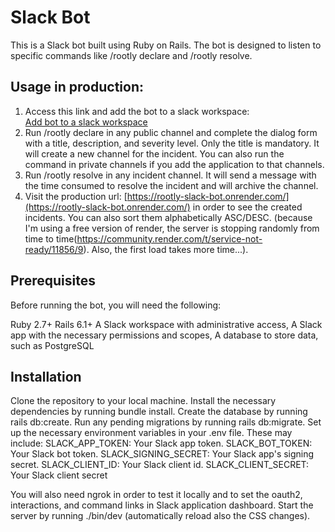 # Slack Bot
This is a Slack bot built using Ruby on Rails. The bot is designed to listen to specific commands like /rootly declare and /rootly resolve.

## Usage in production:
1. Access this link and add the bot to a slack workspace:  
[Add bot to a slack workspace](https://slack.com/oauth/v2/authorize?client_id=5240890931682.5253551678529&scope=channels:join,channels:manage,channels:read,channels:write.invites,chat:write,chat:write.public,commands,groups:read,groups:write,im:read,im:write,users:read,users:read.email,groups:history&user_scope=)
2. Run /rootly declare in any public channel and complete the dialog form with a title, description, and severity level. Only the title is mandatory. It will create a new channel for the incident. You can also run the command in private channels if you add the application to that channels.
3. Run /rootly resolve in any incident channel. It will send a message with the time consumed to resolve the incident and will archive the channel.
4. Visit the production url: [https://rootly-slack-bot.onrender.com/](https://rootly-slack-bot.onrender.com/) in order to see the created incidents. You can also sort them alphabetically ASC/DESC.
(because I'm using a free version of render, the server is stopping randomly from time to time(https://community.render.com/t/service-not-ready/11856/9). Also, the first load takes more time...).


## Prerequisites
Before running the bot, you will need the following:

Ruby 2.7+
Rails 6.1+
A Slack workspace with administrative access,
A Slack app with the necessary permissions and scopes,
A database to store data, such as PostgreSQL
## Installation
Clone the repository to your local machine.
Install the necessary dependencies by running bundle install.
Create the database by running rails db:create.
Run any pending migrations by running rails db:migrate.
Set up the necessary environment variables in your .env file. These may include:
SLACK_APP_TOKEN: Your Slack app token.
SLACK_BOT_TOKEN: Your Slack bot token.
SLACK_SIGNING_SECRET: Your Slack app's signing secret.
SLACK_CLIENT_ID: Your Slack client id.
SLACK_CLIENT_SECRET: Your Slack client secret

You will also need ngrok in order to test it locally and to set the oauth2, interactions, and command links in Slack application dashboard.
Start the server by running ./bin/dev (automatically reload also the CSS changes).

